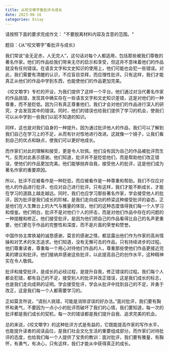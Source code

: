 ```yaml
---
title: 从咬文嚼字看批评与成长
date: 2023-06-16
categories: Essay
---
```




请按照下面的要求完成作文：
"不要脱离材料内容及含意的范围。"

题目：《从“咬文嚼字”看批评与成长》

我们常说“金无足赤，人无完人”，这句话对每个人都适用，包括那些被我们尊敬的著名作家。他们的作品给我们带来无尽的启示和享受，但这并不意味着他们的作品就没有任何错误。在语言文字和文史知识的使用上，他们可能也会犯一些错误。对此，我们需要有清醒的认识，不应盲目崇拜，而应理性批评。只有这样，我们才能真正从他们的作品中学到东西，也能使他们的作品更加完美。

《咬文嚼字》专栏的开设，为我们提供了这样一个平台。他们通过对当代著名作家的作品挑错，发现其中确实存在一些语言文字和文史知识差错，这是对他们的一种尊重，而不是贬低。因为只有真正尊重他们，我们才会对他们的作品进行深入的研究，才会发现其中的错误。同时，他们的错误也给我们提供了学习的机会，使我们可以从中学到一些我们以前不知道的知识。

同样，这也是对我们自身的一种提升。因为通过批评他人的作品，我们可以了解到我们自己在学习上的不足，从而有针对性地进行改进。这就像一个镜子，让我们看到自己的优点和缺点，使我们可以更好地成长。

而作家们对此的理解和接受，更是令人钦佩。他们没有因为自己的作品被批评而生气，反而对此表示感谢。他们知道，批评并不是贬低他们，而是帮助他们改正错误，使他们的作品更加完美。他们能够抛弃自我，接受他人的批评，这是他们成为著名作家的重要原因。

所以，批评不应被看作是一种贬低，而应被看作是一种尊重和帮助。我们不仅应对他人的作品进行批评，也应对自己进行批评。只有这样，我们才能不断成长，才能在学习的道路上越走越远。同时，我们也应学习那些著名作家，学会接受他人的批评，因为批评是我们成长的阶梯，是我们走向成功的桥梁这种接受批评的姿态，正是他们在人生舞台上的大气与雅量的体现，他们的这种态度值得我们每一个人学习和借鉴。他们明白，批评不是对他们个人的抨击，而是对他们作品中存在的问题的一种提醒和修正。他们接受批评，是因为他们把自己的作品看得比自己的名声更重要，他们更在乎作品的完整性和深度，而不是片面的荣誉和赞誉。

中国作协主席铁凝的诚恳感谢，莫言的感谢之情，都显露出他们作为作家的高尚情操和对艺术的矢志追求。他们知道，没有无懈可击的作品，只有持续进步的过程。他们尊重读者，尊重每一个用心对待他们作品的人，尊重那些使他们作品更接近完美的建议和批评。他们接纳并感谢这些批评，以此提高自己的创作水平，这种精神实在令人敬佩。

批评和接受批评，是成长的必经过程，是提升自我，修正错误的过程。我们每个人都会犯错，都有自己的不足，接受别人的批评并改正错误，这是我们成长的标志，也是我们走向成熟的证明。学会接受批评，学会从批评中找到自己的不足，并勇于改正，这是我们每一个人都需要学习的。

正如莫言所说，“请别人挑错，可能是消除谬误的好办法。”面对批评，我们要有胸怀和勇气，不要因为一点小小的批评而破坏了我们的心情，我们要知道，每一次的批评都是我们成长的契机，每一次的错误都是我们提升自我、追求完美的机会。

总的来说，《咬文嚼字》的这种批评方式是有益的，它既能提高作家的写作水平，也能提升读者的阅读品位，是我们社会文化生活的重要组成部分。而作家们对待批评的态度，也给我们每一个人提供了宝贵的教训：面对批评，我们要有雅量，有胸怀，有勇气，有决心，只有这样，我们才能从中获得真正的成长。